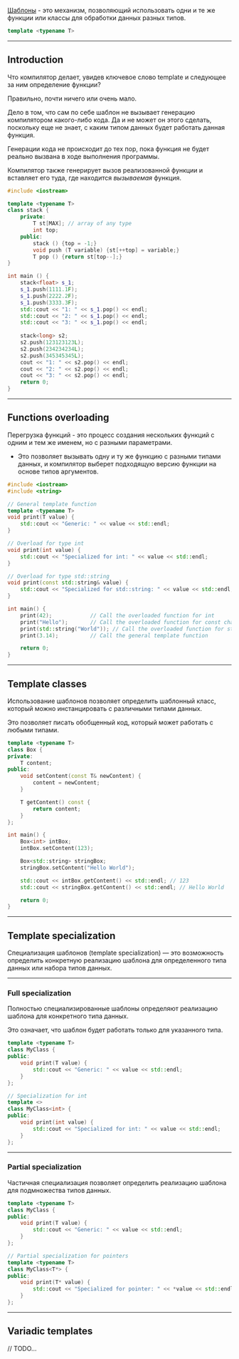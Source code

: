 [Шаблоны](https://ru.cppreference.com/w/cpp/language/templates) - это механизм, позволяющий использовать одни и те же функции или классы для обработки данных разных типов.

``` C++
template <typename T>
```

--- 
## Introduction

Что компилятор делает, увидев ключевое слово template и следующее за ним определение функции?

Правильно, почти ничего или очень мало.

Дело в том, что сам по себе шаблон не вызывает генерацию компилятором какого-либо кода.
Да и не может он этого сделать, поскольку еще не знает, с каким типом данных будет работать данная функция.

Генерации кода не происходит до тех пор, пока функция не будет реально вызвана в ходе выполнения программы.

Компилятор также генерирует вызов реализованной функции и вставляет его туда, где находится *вызываемая* функция.


``` C++
#include <iostream>

template <typename T>
class stack {
	private:
		T st[MAX]; // array of any type
		int top;
	public:
		stack () {top = -1;}
		void push (T variable) {st[++top] = variable;}
		T pop () {return st[top--];}
}

int main () {
	stack<float> s_1;
	s_1.push(1111.1F);
	s_1.push(2222.2F);
	s_1.push(3333.3F);
	std::cout << "1: " << s_1.pop() << endl;
	std::cout << "2: " << s_1.pop() << endl;
	std::cout << "3: " << s_1.pop() << endl;
	
	stack<long> s2;
	s2.push(123123123L);
	s2.push(234234234L);
	s2.push(345345345L);
	cout << "1: " << s2.pop() << endl;
	cout << "2: " << s2.pop() << endl;
	cout << "3: " << s2.pop() << endl;
	return 0;
}
```

---
## Functions overloading


Перегрузка функций - это процесс создания нескольких функций с одним и тем же именем, но с разными параметрами. 

- Это позволяет вызывать одну и ту же функцию с разными типами данных, и компилятор выберет подходящую версию функции на основе типов аргументов.

``` c++
#include <iostream>
#include <string>

// General template function
template <typename T>
void print(T value) {
    std::cout << "Generic: " << value << std::endl;
}

// Overload for type int
void print(int value) {
    std::cout << "Specialized for int: " << value << std::endl;
}

// Overload for type std::string
void print(const std::string& value) {
    std::cout << "Specialized for std::string: " << value << std::endl;
}

int main() {
    print(42);            // Call the overloaded function for int
    print("Hello");       // Call the overloaded function for const char* (converted to std::string)
    print(std::string("World")); // Call the overloaded function for std::string
    print(3.14);          // Call the general template function

    return 0;
}
```

--- 
## Template classes

Использование шаблонов позволяет определить шаблонный класс, который можно инстанцировать с различными типами данных. 

Это позволяет писать обобщенный код, который может работать с любыми типами.

``` C++
template <typename T>
class Box {
private:
    T content;
public:
    void setContent(const T& newContent) {
        content = newContent;
    }

    T getContent() const {
        return content;
    }
};

int main() {
    Box<int> intBox;
    intBox.setContent(123);

    Box<std::string> stringBox;
    stringBox.setContent("Hello World");

    std::cout << intBox.getContent() << std::endl; // 123
    std::cout << stringBox.getContent() << std::endl; // Hello World

    return 0;
}

```

---

## Template specialization

Специализация шаблонов (template specialization) — это возможность определить конкретную реализацию шаблона для определенного типа данных или набора типов данных.

---
### Full specialization

Полностью специализированные шаблоны определяют реализацию шаблона для конкретного типа данных.

Это означает, что шаблон будет работать только для указанного типа.

``` c++
template <typename T>
class MyClass {
public:
    void print(T value) {
        std::cout << "Generic: " << value << std::endl;
    }
};

// Specialization for int
template <>
class MyClass<int> {
public:
    void print(int value) {
        std::cout << "Specialized for int: " << value << std::endl;
    }
};
```

---

### Partial specialization

Частичная специализация позволяет определить реализацию шаблона для подмножества типов данных.

``` c++
template <typename T>
class MyClass {
public:
    void print(T value) {
        std::cout << "Generic: " << value << std::endl;
    }
};

// Partial specialization for pointers
template <typename T>
class MyClass<T*> {
public:
    void print(T* value) {
        std::cout << "Specialized for pointer: " << *value << std::endl;
    }
};
```

---

## Variadic templates

// TODO...